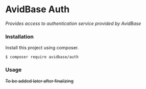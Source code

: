 # AvidBase Auth #
*Provides access to authentication service provided by AvidBase*

### Installation ###
Install this project using composer.

`$ composer require avidbase/auth
`

### Usage ###

~~To be added later after finalizing~~